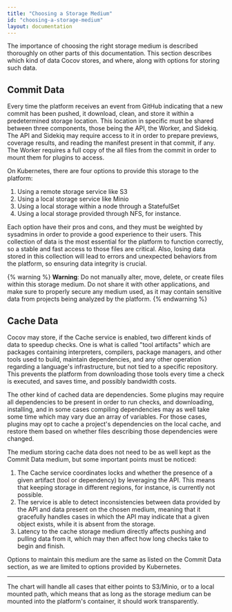 ```yaml
---
title: "Choosing a Storage Medium"
id: "choosing-a-storage-medium"
layout: documentation
---
```


The importance of choosing the right storage medium is described thoroughly on
other parts of this documentation. This section describes which kind of data
Cocov stores, and where, along with options for storing such data.

## Commit Data

Every time the platform receives an event from GitHub indicating that a new
commit has been pushed, it download, clean, and store it within a predetermined
storage location. This location in specific must be shared between three
components, those being the API, the Worker, and Sidekiq. The API and Sidekiq
may require access to it in order to prepare previews, coverage results, and
reading the manifest present in that commit, if any. The Worker requires a full
copy of the all files from the commit in order to mount them for plugins to
access.

On Kubernetes, there are four options to provide this storage to the platform:

1. Using a remote storage service like S3
2. Using a local storage service like Minio
3. Using a local storage within a node through a StatefulSet
4. Using a local storage provided through NFS, for instance.

Each option have their pros and cons, and they must be weighted by sysadmins in
order to provide a good experience to their users. This collection of data is
the most essential for the platform to function correctly, so a stable and fast
access to those files are critical. Also, losing data stored in this collection
will lead to errors and unexpected behaviors from the platform, so ensuring data
integrity is crucial.

{% warning %}
**Warning**: Do not manually alter, move, delete, or create files within this
storage medium. Do not share it with other applications, and make sure to
properly secure any medium used, as it may contain sensitive data from projects
being analyzed by the platform.
{% endwarning %}


## Cache Data

Cocov may store, if the Cache service is enabled, two different kinds of data to
speedup checks. One is what is called "tool artifacts" which are packages
containing interpreters, compilers, package managers, and other tools used to
build, maintain dependencies, and any other operation regarding a language's
infrastructure, but not tied to a specific repository. This prevents the
platform from downloading those tools every time a check is executed, and
saves time, and possibly bandwidth costs.

The other kind of cached data are dependencies. Some plugins may require all
dependencies to be present in order to run checks, and downloading, installing,
and in some cases compiling dependencies may as well take some time which may
vary due an array of variables. For those cases, plugins may opt to cache a
project's dependencies on the local cache, and restore them based on whether
files describing those dependencies were changed.

The medium storing cache data does not need to be as well kept as the Commit
Data medium, but some important points must be noticed:

1. The Cache service coordinates locks and whether the presence of a given
artifact (tool or dependency) by leveraging the API. This means that keeping
storage in different regions, for instance, is currently not possible.
2. The service is able to detect inconsistencies between data provided by the
API and data present on the chosen medium, meaning that it gracefully handles
cases in which the API may indicate that a given object exists, while it is
absent from the storage.
3. Latency to the cache storage medium directly affects pushing and pulling data
from it, which may then affect how long checks take to begin and finish.

Options to maintain this medium are the same as listed on the Commit Data
section, as we are limited to options provided by Kubernetes.

----

The chart will handle all cases that either points to S3/Minio, or to a local
mounted path, which means that as long as the storage medium can be mounted into
the platform's container, it should work transparently.
